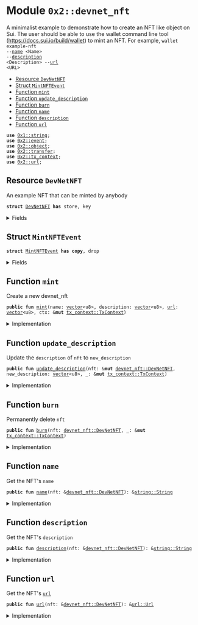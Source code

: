 
<a name="0x2_devnet_nft"></a>

# Module `0x2::devnet_nft`

A minimalist example to demonstrate how to create an NFT like object
on Sui. The user should be able to use the wallet command line tool
(https://docs.sui.io/build/wallet) to mint an NFT. For example,
<code>wallet example-nft --<a href="devnet_nft.md#0x2_devnet_nft_name">name</a> &lt;Name&gt; --<a href="devnet_nft.md#0x2_devnet_nft_description">description</a> &lt;Description&gt; --<a href="url.md#0x2_url">url</a> &lt;URL&gt;</code>


-  [Resource `DevNetNFT`](#0x2_devnet_nft_DevNetNFT)
-  [Struct `MintNFTEvent`](#0x2_devnet_nft_MintNFTEvent)
-  [Function `mint`](#0x2_devnet_nft_mint)
-  [Function `update_description`](#0x2_devnet_nft_update_description)
-  [Function `burn`](#0x2_devnet_nft_burn)
-  [Function `name`](#0x2_devnet_nft_name)
-  [Function `description`](#0x2_devnet_nft_description)
-  [Function `url`](#0x2_devnet_nft_url)


<pre><code><b>use</b> <a href="">0x1::string</a>;
<b>use</b> <a href="event.md#0x2_event">0x2::event</a>;
<b>use</b> <a href="object.md#0x2_object">0x2::object</a>;
<b>use</b> <a href="transfer.md#0x2_transfer">0x2::transfer</a>;
<b>use</b> <a href="tx_context.md#0x2_tx_context">0x2::tx_context</a>;
<b>use</b> <a href="url.md#0x2_url">0x2::url</a>;
</code></pre>



<a name="0x2_devnet_nft_DevNetNFT"></a>

## Resource `DevNetNFT`

An example NFT that can be minted by anybody


<pre><code><b>struct</b> <a href="devnet_nft.md#0x2_devnet_nft_DevNetNFT">DevNetNFT</a> <b>has</b> store, key
</code></pre>



<details>
<summary>Fields</summary>


<dl>
<dt>
<code>id: <a href="object.md#0x2_object_UID">object::UID</a></code>
</dt>
<dd>

</dd>
<dt>
<code>name: <a href="_String">string::String</a></code>
</dt>
<dd>
 Name for the token
</dd>
<dt>
<code>description: <a href="_String">string::String</a></code>
</dt>
<dd>
 Description of the token
</dd>
<dt>
<code><a href="url.md#0x2_url">url</a>: <a href="url.md#0x2_url_Url">url::Url</a></code>
</dt>
<dd>
 URL for the token
</dd>
</dl>


</details>

<a name="0x2_devnet_nft_MintNFTEvent"></a>

## Struct `MintNFTEvent`



<pre><code><b>struct</b> <a href="devnet_nft.md#0x2_devnet_nft_MintNFTEvent">MintNFTEvent</a> <b>has</b> <b>copy</b>, drop
</code></pre>



<details>
<summary>Fields</summary>


<dl>
<dt>
<code>object_id: <a href="object.md#0x2_object_ID">object::ID</a></code>
</dt>
<dd>

</dd>
<dt>
<code>creator: <b>address</b></code>
</dt>
<dd>

</dd>
<dt>
<code>name: <a href="_String">string::String</a></code>
</dt>
<dd>

</dd>
</dl>


</details>

<a name="0x2_devnet_nft_mint"></a>

## Function `mint`

Create a new devnet_nft


<pre><code><b>public</b> <b>fun</b> <a href="devnet_nft.md#0x2_devnet_nft_mint">mint</a>(name: <a href="">vector</a>&lt;u8&gt;, description: <a href="">vector</a>&lt;u8&gt;, <a href="url.md#0x2_url">url</a>: <a href="">vector</a>&lt;u8&gt;, ctx: &<b>mut</b> <a href="tx_context.md#0x2_tx_context_TxContext">tx_context::TxContext</a>)
</code></pre>



<details>
<summary>Implementation</summary>


<pre><code><b>public</b> entry <b>fun</b> <a href="devnet_nft.md#0x2_devnet_nft_mint">mint</a>(
    name: <a href="">vector</a>&lt;u8&gt;,
    description: <a href="">vector</a>&lt;u8&gt;,
    <a href="url.md#0x2_url">url</a>: <a href="">vector</a>&lt;u8&gt;,
    ctx: &<b>mut</b> TxContext
) {
    <b>let</b> nft = <a href="devnet_nft.md#0x2_devnet_nft_DevNetNFT">DevNetNFT</a> {
        id: <a href="object.md#0x2_object_new">object::new</a>(ctx),
        name: <a href="_utf8">string::utf8</a>(name),
        description: <a href="_utf8">string::utf8</a>(description),
        <a href="url.md#0x2_url">url</a>: <a href="url.md#0x2_url_new_unsafe_from_bytes">url::new_unsafe_from_bytes</a>(<a href="url.md#0x2_url">url</a>)
    };
    <b>let</b> sender = <a href="tx_context.md#0x2_tx_context_sender">tx_context::sender</a>(ctx);
    <a href="event.md#0x2_event_emit">event::emit</a>(<a href="devnet_nft.md#0x2_devnet_nft_MintNFTEvent">MintNFTEvent</a> {
        object_id: <a href="object.md#0x2_object_uid_to_inner">object::uid_to_inner</a>(&nft.id),
        creator: sender,
        name: nft.name,
    });
    <a href="transfer.md#0x2_transfer_transfer">transfer::transfer</a>(nft, sender);
}
</code></pre>



</details>

<a name="0x2_devnet_nft_update_description"></a>

## Function `update_description`

Update the <code>description</code> of <code>nft</code> to <code>new_description</code>


<pre><code><b>public</b> <b>fun</b> <a href="devnet_nft.md#0x2_devnet_nft_update_description">update_description</a>(nft: &<b>mut</b> <a href="devnet_nft.md#0x2_devnet_nft_DevNetNFT">devnet_nft::DevNetNFT</a>, new_description: <a href="">vector</a>&lt;u8&gt;, _: &<b>mut</b> <a href="tx_context.md#0x2_tx_context_TxContext">tx_context::TxContext</a>)
</code></pre>



<details>
<summary>Implementation</summary>


<pre><code><b>public</b> entry <b>fun</b> <a href="devnet_nft.md#0x2_devnet_nft_update_description">update_description</a>(
    nft: &<b>mut</b> <a href="devnet_nft.md#0x2_devnet_nft_DevNetNFT">DevNetNFT</a>,
    new_description: <a href="">vector</a>&lt;u8&gt;,
    _: &<b>mut</b> TxContext
) {
    nft.description = <a href="_utf8">string::utf8</a>(new_description)
}
</code></pre>



</details>

<a name="0x2_devnet_nft_burn"></a>

## Function `burn`

Permanently delete <code>nft</code>


<pre><code><b>public</b> <b>fun</b> <a href="devnet_nft.md#0x2_devnet_nft_burn">burn</a>(nft: <a href="devnet_nft.md#0x2_devnet_nft_DevNetNFT">devnet_nft::DevNetNFT</a>, _: &<b>mut</b> <a href="tx_context.md#0x2_tx_context_TxContext">tx_context::TxContext</a>)
</code></pre>



<details>
<summary>Implementation</summary>


<pre><code><b>public</b> entry <b>fun</b> <a href="devnet_nft.md#0x2_devnet_nft_burn">burn</a>(nft: <a href="devnet_nft.md#0x2_devnet_nft_DevNetNFT">DevNetNFT</a>, _: &<b>mut</b> TxContext) {
    <b>let</b> <a href="devnet_nft.md#0x2_devnet_nft_DevNetNFT">DevNetNFT</a> { id, name: _, description: _, <a href="url.md#0x2_url">url</a>: _ } = nft;
    <a href="object.md#0x2_object_delete">object::delete</a>(id)
}
</code></pre>



</details>

<a name="0x2_devnet_nft_name"></a>

## Function `name`

Get the NFT's <code>name</code>


<pre><code><b>public</b> <b>fun</b> <a href="devnet_nft.md#0x2_devnet_nft_name">name</a>(nft: &<a href="devnet_nft.md#0x2_devnet_nft_DevNetNFT">devnet_nft::DevNetNFT</a>): &<a href="_String">string::String</a>
</code></pre>



<details>
<summary>Implementation</summary>


<pre><code><b>public</b> <b>fun</b> <a href="devnet_nft.md#0x2_devnet_nft_name">name</a>(nft: &<a href="devnet_nft.md#0x2_devnet_nft_DevNetNFT">DevNetNFT</a>): &<a href="_String">string::String</a> {
    &nft.name
}
</code></pre>



</details>

<a name="0x2_devnet_nft_description"></a>

## Function `description`

Get the NFT's <code>description</code>


<pre><code><b>public</b> <b>fun</b> <a href="devnet_nft.md#0x2_devnet_nft_description">description</a>(nft: &<a href="devnet_nft.md#0x2_devnet_nft_DevNetNFT">devnet_nft::DevNetNFT</a>): &<a href="_String">string::String</a>
</code></pre>



<details>
<summary>Implementation</summary>


<pre><code><b>public</b> <b>fun</b> <a href="devnet_nft.md#0x2_devnet_nft_description">description</a>(nft: &<a href="devnet_nft.md#0x2_devnet_nft_DevNetNFT">DevNetNFT</a>): &<a href="_String">string::String</a> {
    &nft.description
}
</code></pre>



</details>

<a name="0x2_devnet_nft_url"></a>

## Function `url`

Get the NFT's <code><a href="url.md#0x2_url">url</a></code>


<pre><code><b>public</b> <b>fun</b> <a href="url.md#0x2_url">url</a>(nft: &<a href="devnet_nft.md#0x2_devnet_nft_DevNetNFT">devnet_nft::DevNetNFT</a>): &<a href="url.md#0x2_url_Url">url::Url</a>
</code></pre>



<details>
<summary>Implementation</summary>


<pre><code><b>public</b> <b>fun</b> <a href="url.md#0x2_url">url</a>(nft: &<a href="devnet_nft.md#0x2_devnet_nft_DevNetNFT">DevNetNFT</a>): &Url {
    &nft.<a href="url.md#0x2_url">url</a>
}
</code></pre>



</details>
